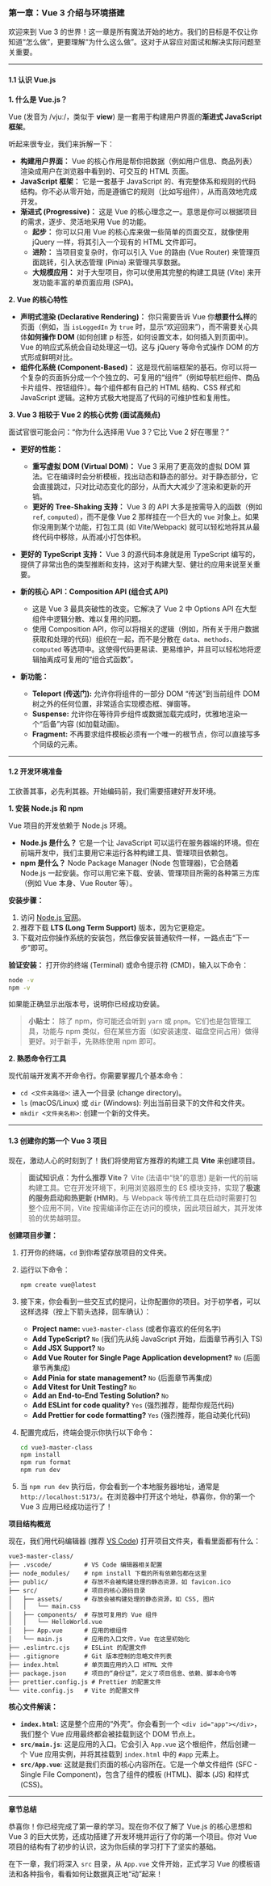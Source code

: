### **第一章：Vue 3 介绍与环境搭建**

欢迎来到 Vue 3 的世界！这一章是所有魔法开始的地方。我们的目标是不仅让你知道“怎么做”，更要理解“为什么这么做”。这对于从容应对面试和解决实际问题至关重要。

---

#### **1.1 认识 Vue.js**

**1. 什么是 Vue.js？**

Vue (发音为 /vjuː/，类似于 **view**) 是一套用于构建用户界面的**渐进式 JavaScript 框架**。

听起来很专业，我们来拆解一下：

*   **构建用户界面：** Vue 的核心作用是帮你把数据（例如用户信息、商品列表）渲染成用户在浏览器中看到的、可交互的 HTML 页面。
*   **JavaScript 框架：** 它是一套基于 JavaScript 的、有完整体系和规则的代码结构。你不必从零开始，而是遵循它的规则（比如写组件），从而高效地完成开发。
*   **渐进式 (Progressive)：** 这是 Vue 的核心理念之一。意思是你可以根据项目的需求，逐步、灵活地采用 Vue 的功能。
    *   **起步：** 你可以只用 Vue 的核心库来做一些简单的页面交互，就像使用 jQuery 一样，将其引入一个现有的 HTML 文件即可。
    *   **进阶：** 当项目变复杂时，你可以引入 Vue 的路由 (Vue Router) 来管理页面跳转，引入状态管理 (Pinia) 来管理共享数据。
    *   **大规模应用：** 对于大型项目，你可以使用其完整的构建工具链 (Vite) 来开发功能丰富的单页面应用 (SPA)。

**2. Vue 的核心特性**

*   **声明式渲染 (Declarative Rendering)：** 你只需要告诉 Vue 你**想要什么样**的页面（例如，当 `isLoggedIn` 为 `true` 时，显示“欢迎回来”），而不需要关心具体**如何操作 DOM** (如何创建 p 标签，如何设置文本，如何插入到页面中)。Vue 的响应式系统会自动处理这一切。这与 jQuery 等命令式操作 DOM 的方式形成鲜明对比。
*   **组件化系统 (Component-Based)：** 这是现代前端框架的基石。你可以将一个复杂的页面拆分成一个个独立的、可复用的“组件”（例如导航栏组件、商品卡片组件、按钮组件）。每个组件都有自己的 HTML 结构、CSS 样式和 JavaScript 逻辑。这种方式极大地提高了代码的可维护性和复用性。

**3. Vue 3 相较于 Vue 2 的核心优势 (面试高频点)**

面试官很可能会问：“你为什么选择用 Vue 3？它比 Vue 2 好在哪里？”

*   **更好的性能：**
    *   **重写虚拟 DOM (Virtual DOM)：** Vue 3 采用了更高效的虚拟 DOM 算法。它在编译时会分析模板，找出动态和静态的部分。对于静态部分，它会直接跳过，只对比动态变化的部分，从而大大减少了渲染和更新的开销。
    *   **更好的 Tree-Shaking 支持：** Vue 3 的 API 大多是按需导入的函数（例如 `ref`, `computed`），而不是像 Vue 2 那样挂在一个巨大的 `Vue` 对象上。如果你没用到某个功能，打包工具 (如 Vite/Webpack) 就可以轻松地将其从最终代码中移除，从而减小打包体积。

*   **更好的 TypeScript 支持：** Vue 3 的源代码本身就是用 TypeScript 编写的，提供了非常出色的类型推断和支持，这对于构建大型、健壮的应用来说至关重要。

*   **新的核心 API：Composition API (组合式 API)**
    *   这是 Vue 3 最具突破性的改变。它解决了 Vue 2 中 Options API 在大型组件中逻辑分散、难以复用的问题。
    *   使用 Composition API，你可以将相关的逻辑（例如，所有关于用户数据获取和处理的代码）组织在一起，而不是分散在 `data`、`methods`、`computed` 等选项中。这使得代码更易读、更易维护，并且可以轻松地将逻辑抽离成可复用的“组合式函数”。

*   **新功能：**
    *   **Teleport (传送门):** 允许你将组件的一部分 DOM “传送”到当前组件 DOM 树之外的任何位置，非常适合实现模态框、弹窗等。
    *   **Suspense:** 允许你在等待异步组件或数据加载完成时，优雅地渲染一个“后备”内容 (如加载动画)。
    *   **Fragment:** 不再要求组件模板必须有一个唯一的根节点，你可以直接写多个同级的元素。

---

#### **1.2 开发环境准备**

工欲善其事，必先利其器。开始编码前，我们需要搭建好开发环境。

**1. 安装 Node.js 和 npm**

Vue 项目的开发依赖于 Node.js 环境。

*   **Node.js 是什么？** 它是一个让 JavaScript 可以运行在服务器端的环境。但在前端开发中，我们主要用它来运行各种构建工具、管理项目依赖包。
*   **npm 是什么？** Node Package Manager (Node 包管理器)，它会随着 Node.js 一起安装。你可以用它来下载、安装、管理项目所需的各种第三方库（例如 Vue 本身、Vue Router 等）。

**安装步骤：**
1.  访问 [Node.js 官网](https://nodejs.org/)。
2.  推荐下载 **LTS (Long Term Support)** 版本，因为它更稳定。
3.  下载对应你操作系统的安装包，然后像安装普通软件一样，一路点击“下一步”即可。

**验证安装：**
打开你的终端 (Terminal) 或命令提示符 (CMD)，输入以下命令：
```bash
node -v
npm -v
```
如果能正确显示出版本号，说明你已经成功安装。

> **小贴士：** 除了 npm，你可能还会听到 `yarn` 或 `pnpm`。它们也是包管理工具，功能与 npm 类似，但在某些方面（如安装速度、磁盘空间占用）做得更好。对于新手，先熟练使用 npm 即可。

**2. 熟悉命令行工具**

现代前端开发离不开命令行。你需要掌握几个基本命令：
*   `cd <文件夹路径>`: 进入一个目录 (change directory)。
*   `ls` (macOS/Linux) 或 `dir` (Windows): 列出当前目录下的文件和文件夹。
*   `mkdir <文件夹名称>`: 创建一个新的文件夹。

---

#### **1.3 创建你的第一个 Vue 3 项目**

现在，激动人心的时刻到了！我们将使用官方推荐的构建工具 **Vite** 来创建项目。

> **面试知识点：为什么推荐 Vite？**
> Vite (法语中“快”的意思) 是新一代的前端构建工具。它在开发环境下，利用浏览器原生的 ES 模块支持，实现了**极速的服务启动和热更新 (HMR)**。与 Webpack 等传统工具在启动时需要打包整个应用不同，Vite 按需编译你正在访问的模块，因此项目越大，其开发体验的优势越明显。

**创建项目步骤：**

1.  打开你的终端，`cd` 到你希望存放项目的文件夹。

2.  运行以下命令：
    ```bash
    npm create vue@latest
    ```

3.  接下来，你会看到一些交互式的提问，让你配置你的项目。对于初学者，可以这样选择（按上下箭头选择，回车确认）：
    *   **Project name:** `vue3-master-class` (或者你喜欢的任何名字)
    *   **Add TypeScript?** `No` (我们先从纯 JavaScript 开始，后面章节再引入 TS)
    *   **Add JSX Support?** `No`
    *   **Add Vue Router for Single Page Application development?** `No` (后面章节再集成)
    *   **Add Pinia for state management?** `No` (后面章节再集成)
    *   **Add Vitest for Unit Testing?** `No`
    *   **Add an End-to-End Testing Solution?** `No`
    *   **Add ESLint for code quality?** `Yes` (强烈推荐，能帮你规范代码)
    *   **Add Prettier for code formatting?** `Yes` (强烈推荐，能自动美化代码)

4.  配置完成后，终端会提示你执行以下命令：
    ```bash
    cd vue3-master-class
    npm install
    npm run format
    npm run dev
    ```
    
5.  当 `npm run dev` 执行后，你会看到一个本地服务器地址，通常是 `http://localhost:5173/`。在浏览器中打开这个地址，恭喜你，你的第一个 Vue 3 应用已经成功运行了！

**项目结构概览**

现在，我们用代码编辑器 (推荐 [VS Code](https://code.visualstudio.com/)) 打开项目文件夹，看看里面都有什么：

```
vue3-master-class/
├── .vscode/         # VS Code 编辑器相关配置
├── node_modules/    # npm install 下载的所有依赖包都在这里
├── public/          # 存放不会被构建处理的静态资源，如 favicon.ico
├── src/             # 项目的核心源码目录
│   ├── assets/      # 存放会被构建处理的静态资源，如 CSS, 图片
│   │   └── main.css
│   ├── components/  # 存放可复用的 Vue 组件
│   │   └── HelloWorld.vue
│   ├── App.vue      # 应用的根组件
│   └── main.js      # 应用的入口文件，Vue 在这里初始化
├── .eslintrc.cjs    # ESLint 的配置文件
├── .gitignore       # Git 版本控制的忽略文件列表
├── index.html       # 单页面应用的入口 HTML 文件
├── package.json     # 项目的“身份证”，定义了项目信息、依赖、脚本命令等
├── prettier.config.js # Prettier 的配置文件
└── vite.config.js   # Vite 的配置文件
```

**核心文件解读：**

*   **`index.html`**: 这是整个应用的“外壳”。你会看到一个 `<div id="app"></div>`，我们整个 Vue 应用最终都会被挂载到这个 DOM 节点上。
*   **`src/main.js`**: 这是应用的入口。它会引入 `App.vue` 这个根组件，然后创建一个 Vue 应用实例，并将其挂载到 `index.html` 中的 `#app` 元素上。
*   **`src/App.vue`**: 这就是我们页面的核心内容所在。它是一个单文件组件 (SFC - Single File Component)，包含了组件的模板 (HTML)、脚本 (JS) 和样式 (CSS)。

---

**章节总结**

恭喜你！你已经完成了第一章的学习。现在你不仅了解了 Vue.js 的核心思想和 Vue 3 的巨大优势，还成功搭建了开发环境并运行了你的第一个项目。你对 Vue 项目的结构有了初步的认识，这为你后续的学习打下了坚实的基础。

在下一章，我们将深入 `src` 目录，从 `App.vue` 文件开始，正式学习 Vue 的模板语法和各种指令，看看如何让数据真正地“动”起来！
